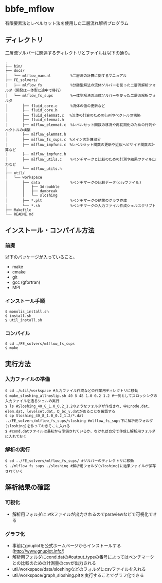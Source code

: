 # bbfe_mflow

有限要素法とレベルセット法を使用した二層流れ解析プログラム

## ディレクトリ
二層流ソルバーに関連するディレクトリとファイルは以下の通り。
```plaintext
.
├── bin/
├── docs/
│   └── mlflow_manual         %二層流の計算に関するマニュアル
├── FE_solvers/
│   ├── mlflow_fs             %分離型解法の流体ソルバーを使った二層流解析フォルダ（開発は一体型に途中で移行）
│   └── mlflow_fs_sups        %一体型解法の流体ソルバーを使った二層流解析フォルダ
│   	├── fluid_core.c      %流体の値の更新など
│   	├── fluid_core.h
│   	├── fluid_elemmat.c　 %流体の計算のための行列やベクトルの構築
│   	├── fluid_elemmat.h
│   	├── mlflow_elemmat.c  %レベルセット関数の移流や再初期化のための行列やベクトルの構築
│   	├── mlflow_elemmat.h
│   	├── mlflow_fs_sups.c　%メインの計算部分
│   	├── mlflow_impfunc.c　%レベルセット関数の更新や近似ヘビサイド関数の計算など
│   	├── mlflow_impfunc.h
│   	├── mlflow_utils.c    %ベンチマークと比較のための計測や結果ファイル出力など
│   	└── mlflow_utils.h
├── util/
│   └── workspace
│   	├── data              %ベンチマークの比較データ(csvファイル)
│   	│   ├── 3d-bubble
│   	│   ├── dambreak
│   	│   └── sloshing
│   	├── *.plt             %ベンチマークの結果のグラフ作成
│   	└── *.sh              %ベンチマークの入力ファイル作成シェルスクリプト
├── Makefile
└── README.md
```

## インストール・コンパイル方法
### 前提
以下のパッケージが入っていること。

- make
- cmake
- git
- gcc (gfortran)
- MPI

### インストール手順
```shell
$ monolis_install.sh
$ install.sh
$ util_install.sh
```

### コンパイル
```shell
$ cd ./FE_solvers/mlflow_fs_sups
$ make
```

## 実行方法
### 入力ファイルの準備
```shell
$ cd ./util/workspace #入力ファイル作成などの作業用ディレクトリに移動
$ make_sloshing_allnoslip.sh 40 8 48 1.0 0.2 1.2 #一例としてスロッシングの入力ファイルを造るシェルの実行
$ ls #Sloshing_40_8_1.0_0.2_1.2のようなフォルダが作成され、中にnode.dat, elem.dat, levelset.dat, D_bc_v.datがあることを確認する
$ cp Sloshing_40_8_1.0_0.2_1.2/*.dat ../FE_solvers/mlflow_fs_sups/sloshing #mlflow_fs_sups下に解析用フォルダ(sloshing)を作っておきそこに入れる
$ #cond.datファイルは最初から準備されているか、なければ自分で作成し解析用フォルダに入れておく
```

### 解析の実行
```shell
$ cd ../FE_solvers/mlflow_fs_sups/ #ソルバーのディレクトリに移動
$ ./mlflow_fs_sups ./sloshing #解析用フォルダ(sloshing)に結果ファイルが保存されていく
```

## 解析結果の確認
### 可視化

- 解析用フォルダに.vtkファイルが出力されるのでparaviewなどで可視化できる

### グラフ化

- 事前にgnuplotを公式ホームページからインストールする(http://www.gnuplot.info/)
- 解析用フォルダにcond.datの#output_typeの番号によってはベンチマークとの比較のための計測量のcsvが出力される
- util/workspace/data/sloshingなどのフォルダにcsvファイルを入れる
- util/workspace/graph_sloshing.pltを実行することでグラフ化できる